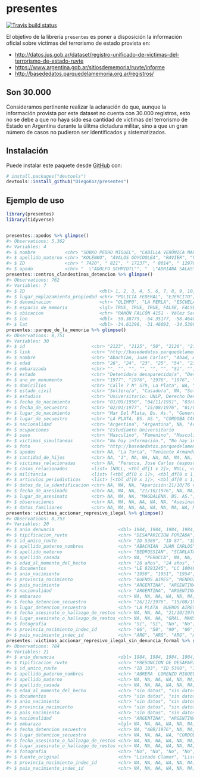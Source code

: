 
<!-- README.md is generated from README.Rmd. Please edit that file -->

# presentes

<!-- badges: start -->

[![Travis build
status](https://travis-ci.org/DiegoKoz/RUVTE.svg?branch=master)](https://travis-ci.org/DiegoKoz/RUVTE)
<!--[![Codecov test coverage](https://codecov.io/gh/DiegoKoz/RUVTE/branch/master/graph/badge.svg)](https://codecov.io/gh/DiegoKoz/RUVTE?branch=master)-->
<!-- badges: end -->

El objetivo de la librería `presentes` es poner a disposición la
información oficial sobre víctimas del terrorismo de estado provista
    en:

  - <http://datos.jus.gob.ar/dataset/registro-unificado-de-victimas-del-terrorismo-de-estado-ruvte>
  - <https://www.argentina.gob.ar/sitiosdememoria/ruvte/informe>
  - <http://basededatos.parquedelamemoria.org.ar/registros/>

## Son 30.000

Consideramos pertinente realizar la aclaración de que, aunque la
información provista por este dataset no cuenta con 30.000 registros,
esto no se debe a que no haya sido esa cantidad de víctimas del
terrorismo de Estado en Argentina durante la úlitma dictadura militar,
sino a que un gran número de casos no pudieron ser identificados y
sistematizados.

## Instalación

Puede instalar este paquete desde [GitHub](https://github.com/) con:

``` r
# install.packages("devtools")
devtools::install_github("DiegoKoz/presentes")
```

## Ejemplo de uso

``` r
library(presentes)
library(tidyverse)
```

``` r

presentes::apodos %>% glimpse()
#> Observations: 5,362
#> Variables: 4
#> $ nombre           <chr> "SOBKO PEDRO MIGUEL", "CABILLA VERÓNICA MARÍA",…
#> $ apellido_materno <chr> "KOLENKO", "ÁVALOS GOYCOOLEA", "RAVIER", "VIGNE…
#> $ ID               <chr> " 7420", " 821", " 17237", " 8014", " 12976", "…
#> $ apodo            <chr> "  \"ADOLFO SCHMIDT\"", "  \"ADRIANA SALAS\"", …
presentes::centros_clandestinos_detencion %>% glimpse()
#> Observations: 762
#> Variables: 7
#> $ ID                            <dbl> 1, 2, 3, 4, 5, 6, 7, 8, 9, 10, 13,…
#> $ lugar_emplazamiento_propiedad <chr> "POLICÍA FEDERAL", "EJÉRCITO", "AR…
#> $ denominacion                  <chr> "OLIMPO", "LA PERLA", "ESCUELA DE …
#> $ espacio_de_memoria            <lgl> TRUE, TRUE, TRUE, FALSE, FALSE, FA…
#> $ ubicacion                     <chr> "RAMÓN FALCÓN 4151 · Vélez Sarsfie…
#> $ lon                           <dbl> -58.38779, -64.35177, -58.46405, -…
#> $ lat                           <dbl> -34.61296, -31.46093, -34.53999, -…
presentes::parque_de_la_memoria %>% glimpse()
#> Observations: 8,751
#> Variables: 30
#> $ id                         <chr> "2123", "2125", "50", "2126", "2124",…
#> $ link                       <chr> "http://basededatos.parquedelamemoria…
#> $ nombre                     <chr> "Abachian, Juan Carlos", "Abad, Ana C…
#> $ edad                       <chr> "26", "24", "23", "25", "54", "23", "…
#> $ embarazada                 <chr> "", "", "", "", "", "", "Sí", "", "",…
#> $ estado                     <chr> "Detenido/a desaparecido/a", "Detenid…
#> $ ano_en_monumento           <chr> "1977", "1976", "1976", "1976", "1975…
#> $ domicilios                 <chr> "Calle 7 N° 579, La Plata", NA, "Libe…
#> $ estado_civil               <chr> "Soltero/a", "Casado/a", NA, "Soltero…
#> $ estudios                   <chr> "Universitario: UNLP, Derecho Derecho…
#> $ fecha_de_nacimiento        <chr> "01/09/1950", "04/11/1951", "03/08/19…
#> $ fecha_de_secuestro         <chr> "02/01/1977", "15/08/1976", "01/07/19…
#> $ lugar_de_nacimiento        <chr> "Mar Del Plata, Bs. As.", "General Sa…
#> $ lugar_de_secuestro         <chr> "LA PLATA. BS. AS.", "CORDOBA CAPITAL…
#> $ nacionalidad               <chr> "Argentina", "Argentina", NA, "Argent…
#> $ ocupaciones                <chr> "Estudiante Universitario            …
#> $ sexo                       <chr> "Masculino", "Femenino", "Masculino",…
#> $ victimas_simultaneas       <chr> "No hay información.", "No hay inform…
#> $ foto                       <chr> "http://basededatos.parquedelamemoria…
#> $ apodos                     <chr> NA, "La Turca", "Teniente Armando Neg…
#> $ cantidad_de_hijos          <chr> NA, "1", NA, NA, NA, NA, NA, NA, NA, …
#> $ victimas_relacionadas      <chr> NA, "Perucca, Jose Carlos (esposo)", …
#> $ casos_relacionados         <list> [NULL, <tbl_df[1 x 2]>, NULL, <tbl_d…
#> $ militancia                 <list> [<tbl_df[0 x 1]>, <tbl_df[0 x 1]>, <…
#> $ articulos_periodisticos    <list> [<tbl_df[0 x 1]>, <tbl_df[0 x 1]>, <…
#> $ datos_de_la_identificacion <chr> NA, NA, NA, "Aparición:21/10/76 Camin…
#> $ fecha_de_asesinado         <chr> NA, NA, NA, "21/10/1976", NA, NA, "21…
#> $ lugar_de_asesinato         <chr> NA, NA, NA, "MAGDALENA. BS. AS.", NA,…
#> $ observaciones              <chr> NA, NA, NA, NA, NA, NA, "Asesinada em…
#> $ datos_familiares           <chr> NA, NA, NA, NA, NA, NA, NA, NA, NA, N…
presentes::victimas_accionar_represivo_ilegal %>% glimpse()
#> Observations: 8,753
#> Variables: 20
#> $ anio_denuncia                        <dbl> 1984, 1984, 1984, 1984, 198…
#> $ tipificacion_ruvte                   <chr> "DESAPARICION FORZADA", "DE…
#> $ id_unico_ruvte                       <chr> "ID 5389", "ID 87", "ID 117…
#> $ apellido_paterno_nombres             <chr> "ABACHIAN  JUAN CARLOS", "A…
#> $ apellido_materno                     <chr> "BEDROSSIAN", "SCARLATA", "…
#> $ apellido_casada                      <chr> NA, "PERUCCA", NA, NA, NA, …
#> $ edad_al_momento_del_hecho            <chr> "26 años", "24 años", "21 a…
#> $ documentos                           <chr> "LE 8293245", "LC 10048122"…
#> $ anio_nacimiento                      <chr> "1950", "1951", "1954", "19…
#> $ provincia_nacimiento                 <chr> "BUENOS AIRES", "MENDOZA", …
#> $ pais_nacimiento                      <chr> "ARGENTINA", "ARGENTINA", "…
#> $ nacionalidad                         <chr> "ARGENTINA", "ARGENTINA", "…
#> $ embarazo                             <chr> NA, NA, NA, NA, NA, NA, NA,…
#> $ fecha_detencion_secuestro            <chr> "26/12/1976", "15/08/1976",…
#> $ lugar_detencion_secuestro            <chr> "LA PLATA  BUENOS AIRES", "…
#> $ fecha_asesinato_o_hallazgo_de_restos <chr> NA, NA, NA, "21/10/1976", N…
#> $ lugar_asesinato_o_hallazgo_de_restos <chr> NA, NA, NA, "GRAL. MANSILLA…
#> $ fotografia                           <chr> "Sí", "Sí", "No", "No", "Sí…
#> $ provincia_nacimiento_indec_id        <chr> "06", "50", "90", "06", "02…
#> $ pais_nacimiento_indec_id             <chr> "ARG", "ARG", "ARG", "ARG",…
presentes::victimas_accionar_represivo_ilegal_sin_denuncia_formal %>% glimpse()
#> Observations: 784
#> Variables: 21
#> $ anio_denuncia                        <dbl> 1984, 1984, 1984, 1984, 198…
#> $ tipificacion_ruvte                   <chr> "PRESUNCION DE DESAPARICION…
#> $ id_unico_ruvte                       <chr> "ID 103", "ID 5390", "ID 11…
#> $ apellido_paterno_nombres             <chr> "ABRERA  LORENZO MIGUEL", "…
#> $ apellido_materno                     <chr> NA, NA, NA, NA, NA, NA, NA,…
#> $ apellido_casada                      <chr> NA, NA, NA, NA, NA, NA, NA,…
#> $ edad_al_momento_del_hecho            <chr> "sin datos", "sin datos", "…
#> $ documentos                           <chr> "sin datos", "sin datos", "…
#> $ anio_nacimiento                      <chr> "sin datos", "sin datos", "…
#> $ provincia_nacimiento                 <chr> "sin datos", "sin datos", "…
#> $ pais_nacimiento                      <chr> "sin datos", "sin datos", "…
#> $ nacionalidad                         <chr> "ARGENTINA", "ARGENTINA", "…
#> $ embarazo                             <lgl> NA, NA, NA, NA, NA, NA, NA,…
#> $ fecha_detencion_secuestro            <chr> NA, "ABR/1976", NA, NA, "06…
#> $ lugar_detencion_secuestro            <chr> NA, NA, NA, NA, "CORDOBA", …
#> $ fecha_asesinato_o_hallazgo_de_restos <chr> NA, NA, NA, NA, NA, NA, NA,…
#> $ lugar_asesinato_o_hallazgo_de_restos <chr> NA, NA, NA, NA, NA, NA, NA,…
#> $ fotografia                           <chr> "No", "No", "No", "No", "No…
#> $ fuente_original                      <chr> "Listado Clamor", "Listado …
#> $ provincia_nacimiento_indec_id        <chr> NA, NA, NA, NA, NA, NA, NA,…
#> $ pais_nacimiento_indec_id             <chr> NA, NA, NA, NA, NA, NA, NA,…
```
